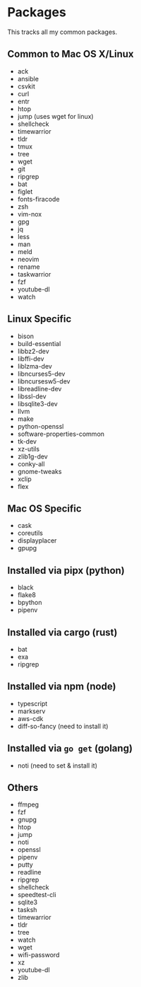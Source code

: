 # Packages

This tracks all my common packages.

## Common to Mac OS X/Linux

- ack
- ansible
- csvkit
- curl
- entr
- htop
- jump (uses wget for linux)
- shellcheck
- timewarrior
- tldr
- tmux
- tree
- wget
- git
- ripgrep
- bat
- figlet
- fonts-firacode
- zsh
- vim-nox
- gpg
- jq
- less
- man
- meld
- neovim
- rename
- taskwarrior
- fzf
- youtube-dl
- watch

## Linux Specific

- bison
- build-essential
- libbz2-dev
- libffi-dev
- liblzma-dev
- libncurses5-dev
- libncursesw5-dev
- libreadline-dev
- libssl-dev
- libsqlite3-dev
- llvm
- make
- python-openssl
- software-properties-common
- tk-dev
- xz-utils
- zlib1g-dev
- conky-all
- gnome-tweaks
- xclip
- flex

## Mac OS Specific

- cask
- coreutils
- displayplacer
- gpupg

## Installed via pipx (python)

- black
- flake8
- bpython
- pipenv

## Installed via cargo (rust)

- bat
- exa
- ripgrep

## Installed via npm (node)

- typescript
- markserv
- aws-cdk
- diff-so-fancy (need to install it)

## Installed via `go get` (golang)

- noti (need to set & install it)

## Others

- ffmpeg
- fzf
- gnupg
- htop
- jump
- noti
- openssl
- pipenv
- putty
- readline
- ripgrep
- shellcheck
- speedtest-cli
- sqlite3
- tasksh
- timewarrior
- tldr
- tree
- watch
- wget
- wifi-password
- xz
- youtube-dl
- zlib